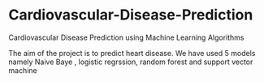 # Cardiovascular-Disease-Prediction
Cardiovascular Disease Prediction using Machine Learning Algorithms

The aim of the project is to predict heart disease. We have used 5 models namely Naive Baye , logistic regrssion, random forest and support vector machine
